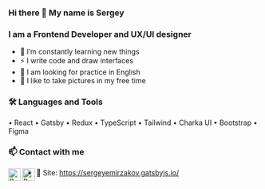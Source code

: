 ### Hi there 👋 My name is Sergey
### I am a Frontend Developer and UX/UI designer

- 🌱 I’m constantly learning new things
- ⚡ I write code and draw interfaces
- 🧐 I am looking for practice in English
- 📸 I like to take pictures in my free time

### 🛠 Languages and Tools
• React • Gatsby • Redux • TypeScript • Tailwind • Charka UI • Bootstrap • Figma

### 📫 Contact with me
[<img align="left" alt="React" width="25px" src="https://cdn.worldvectorlogo.com/logos/linkedin-icon-2.svg" />][LinkedIn]
[<img align="left" alt="React" width="25px" src="https://cdn.worldvectorlogo.com/logos/instagram-5.svg" />][Instagram]

- 🍩 Site: https://sergeyemirzakov.gatsbyjs.io/


[LinkedIn]: https://www.linkedin.com/in/seem16/
[Instagram]: https://instagram.com/greenfl4me/




